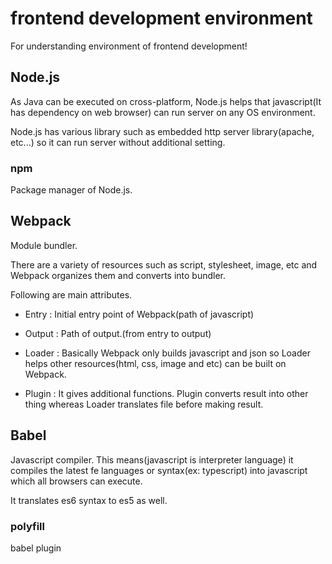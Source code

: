 # frontend development environment

For understanding environment of frontend development!


## Node.js

As Java can be executed on cross-platform, 
Node.js helps that javascript(It has dependency on web browser) can run server on any OS environment.

Node.js has various library such as embedded http server library(apache, etc...) 
so it can run server without additional setting.

### npm

Package manager of Node.js.


## Webpack

Module bundler.

There are a variety of resources such as script, stylesheet, image, etc
and Webpack organizes them and converts into bundler.

Following are main attributes.

* Entry : Initial entry point of Webpack(path of javascript)

* Output : Path of output.(from entry to output)

* Loader : Basically Webpack only builds javascript and json so Loader helps other resources(html, css, image and etc) can be built on Webpack.

* Plugin : It gives additional functions. Plugin converts result into other thing whereas Loader translates file before making result. 


## Babel

Javascript compiler.
This means(javascript is interpreter language) 
it compiles the latest fe languages or syntax(ex: typescript) into javascript which all browsers can execute.

It translates es6 syntax to es5 as well.

### polyfill

babel plugin
